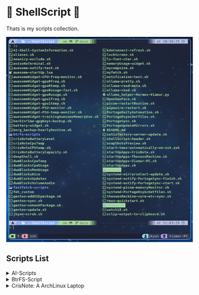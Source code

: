 # 🐚 ShellScript 📜

Thats is my scripts collection.

![Scripts preview](https://github.com/jKy0n/ShellScript/blob/main/.media/screenshot-2025-06-28.png)


## Scripts List 

<details>
    <summary>AI-Scripts</summary>
        AI-Shell-SystemInformation.sh: Script to make AI better response system info
</details>
<details>
    <summary>BtrFS-Script</summary>
        Filesystem-show-script.sh: For better view filesystem at all
</details>
<details>
    <summary>CrisNote: A ArchLinux Laptop</summary>
        ### battery-widget.sh <br>
        Script for StatusBar indicate Battery % <br>
        ### CPU-freq-monitor.sh <br>
        Script for StatusBar indicate CPU usage % <br>
        ### CPU-temp-monitor.sh <br>
        Script for StatusBar indicate CPU temperature in ªC
</details>